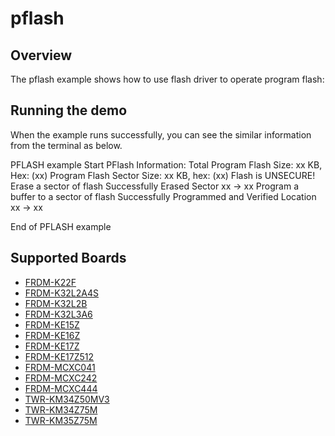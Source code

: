# pflash

## Overview
The pflash example shows how to use flash driver to operate program flash:


## Running the demo
When the example runs successfully, you can see the similar information from the terminal as below.

 PFLASH example Start
 PFlash Information:
 Total Program Flash Size: xx KB, Hex: (xx)
 Program Flash Sector Size: xx KB, hex: (xx)
 Flash is UNSECURE!
 Erase a sector of flash
 Successfully Erased Sector xx -> xx
 Program a buffer to a sector of flash
 Successfully Programmed and Verified Location xx -> xx


 End of PFLASH example

## Supported Boards
- [FRDM-K22F](../../../_boards/frdmk22f/driver_examples/flash/pflash/example_board_readme.md)
- [FRDM-K32L2A4S](../../../_boards/frdmk32l2a4s/driver_examples/flash/pflash/example_board_readme.md)
- [FRDM-K32L2B](../../../_boards/frdmk32l2b/driver_examples/flash/pflash/example_board_readme.md)
- [FRDM-K32L3A6](../../../_boards/frdmk32l3a6/driver_examples/flash/pflash/example_board_readme.md)
- [FRDM-KE15Z](../../../_boards/frdmke15z/driver_examples/flash/pflash/example_board_readme.md)
- [FRDM-KE16Z](../../../_boards/frdmke16z/driver_examples/flash/pflash/example_board_readme.md)
- [FRDM-KE17Z](../../../_boards/frdmke17z/driver_examples/flash/pflash/example_board_readme.md)
- [FRDM-KE17Z512](../../../_boards/frdmke17z512/driver_examples/flash/pflash/example_board_readme.md)
- [FRDM-MCXC041](../../../_boards/frdmmcxc041/driver_examples/flash/pflash/example_board_readme.md)
- [FRDM-MCXC242](../../../_boards/frdmmcxc242/driver_examples/flash/pflash/example_board_readme.md)
- [FRDM-MCXC444](../../../_boards/frdmmcxc444/driver_examples/flash/pflash/example_board_readme.md)
- [TWR-KM34Z50MV3](../../../_boards/twrkm34z50mv3/driver_examples/flash/pflash/example_board_readme.md)
- [TWR-KM34Z75M](../../../_boards/twrkm34z75m/driver_examples/flash/pflash/example_board_readme.md)
- [TWR-KM35Z75M](../../../_boards/twrkm35z75m/driver_examples/flash/pflash/example_board_readme.md)
